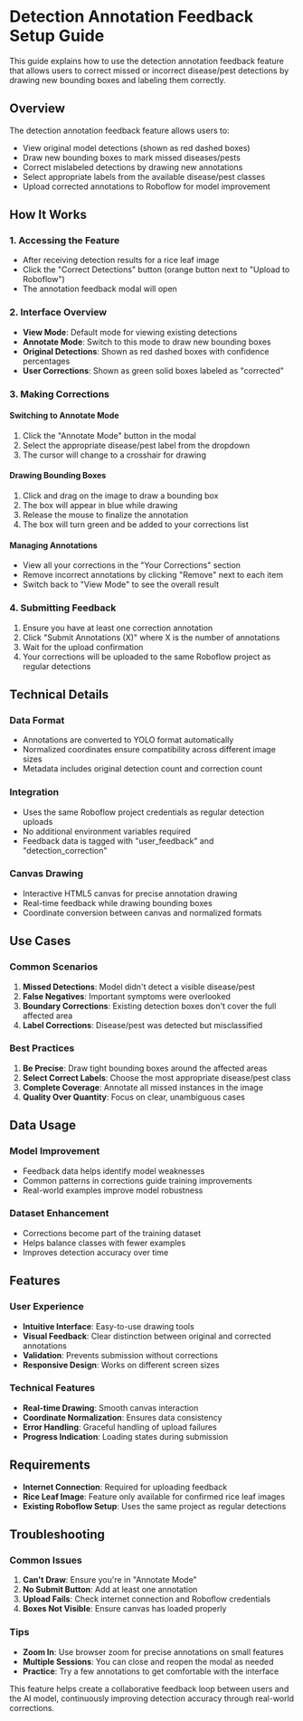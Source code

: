 # Detection Annotation Feedback Setup Guide

This guide explains how to use the detection annotation feedback feature that allows users to correct missed or incorrect disease/pest detections by drawing new bounding boxes and labeling them correctly.

## Overview

The detection annotation feedback feature allows users to:

- View original model detections (shown as red dashed boxes)
- Draw new bounding boxes to mark missed diseases/pests
- Correct mislabeled detections by drawing new annotations
- Select appropriate labels from the available disease/pest classes
- Upload corrected annotations to Roboflow for model improvement

## How It Works

### 1. **Accessing the Feature**

- After receiving detection results for a rice leaf image
- Click the "Correct Detections" button (orange button next to "Upload to Roboflow")
- The annotation feedback modal will open

### 2. **Interface Overview**

- **View Mode**: Default mode for viewing existing detections
- **Annotate Mode**: Switch to this mode to draw new bounding boxes
- **Original Detections**: Shown as red dashed boxes with confidence percentages
- **User Corrections**: Shown as green solid boxes labeled as "corrected"

### 3. **Making Corrections**

#### Switching to Annotate Mode

1. Click the "Annotate Mode" button in the modal
2. Select the appropriate disease/pest label from the dropdown
3. The cursor will change to a crosshair for drawing

#### Drawing Bounding Boxes

1. Click and drag on the image to draw a bounding box
2. The box will appear in blue while drawing
3. Release the mouse to finalize the annotation
4. The box will turn green and be added to your corrections list

#### Managing Annotations

- View all your corrections in the "Your Corrections" section
- Remove incorrect annotations by clicking "Remove" next to each item
- Switch back to "View Mode" to see the overall result

### 4. **Submitting Feedback**

1. Ensure you have at least one correction annotation
2. Click "Submit Annotations (X)" where X is the number of annotations
3. Wait for the upload confirmation
4. Your corrections will be uploaded to the same Roboflow project as regular detections

## Technical Details

### Data Format

- Annotations are converted to YOLO format automatically
- Normalized coordinates ensure compatibility across different image sizes
- Metadata includes original detection count and correction count

### Integration

- Uses the same Roboflow project credentials as regular detection uploads
- No additional environment variables required
- Feedback data is tagged with "user_feedback" and "detection_correction"

### Canvas Drawing

- Interactive HTML5 canvas for precise annotation drawing
- Real-time feedback while drawing bounding boxes
- Coordinate conversion between canvas and normalized formats

## Use Cases

### Common Scenarios

1. **Missed Detections**: Model didn't detect a visible disease/pest
2. **False Negatives**: Important symptoms were overlooked
3. **Boundary Corrections**: Existing detection boxes don't cover the full affected area
4. **Label Corrections**: Disease/pest was detected but misclassified

### Best Practices

1. **Be Precise**: Draw tight bounding boxes around the affected areas
2. **Select Correct Labels**: Choose the most appropriate disease/pest class
3. **Complete Coverage**: Annotate all missed instances in the image
4. **Quality Over Quantity**: Focus on clear, unambiguous cases

## Data Usage

### Model Improvement

- Feedback data helps identify model weaknesses
- Common patterns in corrections guide training improvements
- Real-world examples improve model robustness

### Dataset Enhancement

- Corrections become part of the training dataset
- Helps balance classes with fewer examples
- Improves detection accuracy over time

## Features

### User Experience

- **Intuitive Interface**: Easy-to-use drawing tools
- **Visual Feedback**: Clear distinction between original and corrected annotations
- **Validation**: Prevents submission without corrections
- **Responsive Design**: Works on different screen sizes

### Technical Features

- **Real-time Drawing**: Smooth canvas interaction
- **Coordinate Normalization**: Ensures data consistency
- **Error Handling**: Graceful handling of upload failures
- **Progress Indication**: Loading states during submission

## Requirements

- **Internet Connection**: Required for uploading feedback
- **Rice Leaf Image**: Feature only available for confirmed rice leaf images
- **Existing Roboflow Setup**: Uses the same project as regular detections

## Troubleshooting

### Common Issues

1. **Can't Draw**: Ensure you're in "Annotate Mode"
2. **No Submit Button**: Add at least one annotation
3. **Upload Fails**: Check internet connection and Roboflow credentials
4. **Boxes Not Visible**: Ensure canvas has loaded properly

### Tips

- **Zoom In**: Use browser zoom for precise annotations on small features
- **Multiple Sessions**: You can close and reopen the modal as needed
- **Practice**: Try a few annotations to get comfortable with the interface

This feature helps create a collaborative feedback loop between users and the AI model, continuously improving detection accuracy through real-world corrections.
